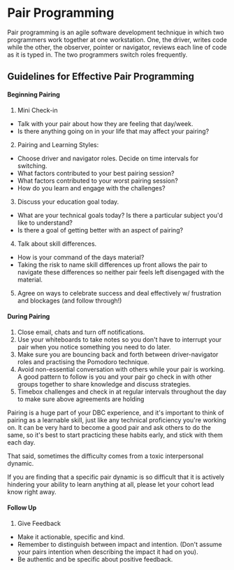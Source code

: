 # Pair Programming

Pair programming is an agile software development technique in which two programmers work together at one workstation. One, the driver, writes code while the other, the observer, pointer or navigator, reviews each line of code as it is typed in. The two programmers switch roles frequently.

## Guidelines for Effective Pair Programming

####  Beginning Pairing

1. Mini Check-in
  - Talk with your pair about how they are feeling that day/week. 
  - Is there anything going on in your life that may affect your pairing?
  
2. Pairing and Learning Styles: 
  - Choose driver and navigator roles.  Decide on time intervals for switching.
  - What factors contributed to your best pairing session? 
  - What factors contributed to your worst pairing session?
  - How do you learn and engage with the challenges?

3. Discuss your education goal today. 
  - What are your technical goals today?  Is there a particular subject you'd like to understand?
  - Is there a goal of getting better with an aspect of pairing?
  
4. Talk about skill differences. 
  - How is your command of the days material? 
  - Taking the risk to name skill differences up front allows the pair to navigate these differences so neither pair     feels left disengaged with the material.
  
5. Agree on ways to celebrate success and deal effectively w/ frustration and blockages (and follow through!)

#### During Pairing

1.  Close email, chats and turn off notifications.
2.  Use your whiteboards to take notes so you don't have to interrupt your pair when you notice something you need to do later.
3.  Make sure you are bouncing back and forth between driver-navigator roles and practising the Pomodoro technique.
4.  Avoid non-essential conversation with others while your pair is working. A good pattern to follow is you and your pair go check in with other groups together to share knowledge and discuss strategies.
5.  Timebox challenges and check in at regular intervals throughout the day to make sure above agreements are holding


Pairing is a huge part of your DBC experience, and it's important to think of pairing as a learnable skill, just like any technical proficiency you're working on. It can be very hard to become a good pair and ask others to do the same, so it's best to start practicing these habits early, and stick with them each day.

That said, sometimes the difficulty comes from a toxic interpersonal dynamic.

If you are finding that a specific pair dynamic is so difficult that it is actively hindering your ability to learn anything at all, please let your cohort lead know right away.



#### Follow Up

1. Give Feedback  
  - Make it actionable, specific and kind.
  - Remember to distinguish between impact and intention.  (Don't assume your pairs intention when describing the       impact it had on you).
  - Be authentic and be specific about positive feedback. 
